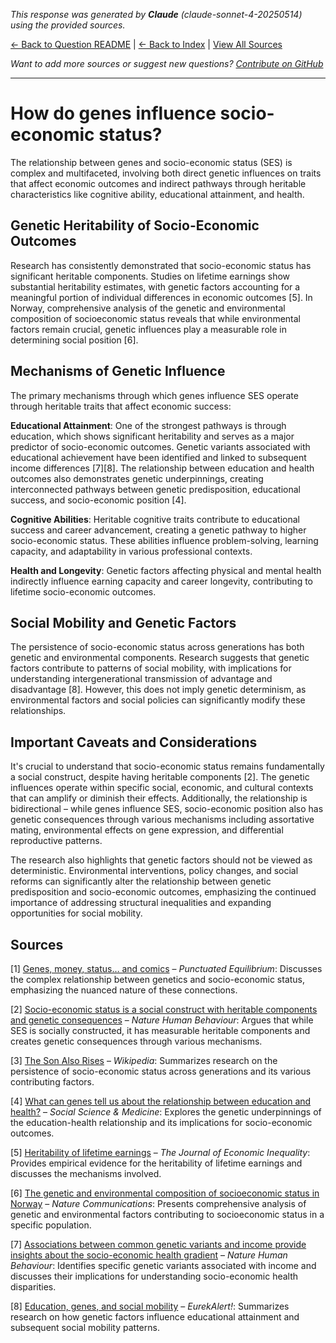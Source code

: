 <!-- 
Generated by: claude
Model: claude-sonnet-4-20250514
Prompt type: sources
Tools enabled: False
Generated at: 2025-07-08T18:56:13.931496
-->

*This response was generated by **Claude** (claude-sonnet-4-20250514) using the provided sources.*

[← Back to Question README](README.md) | [← Back to Index](../README.md) | [View All Sources](../allsources.md)

*Want to add more sources or suggest new questions? [Contribute on GitHub](https://github.com/justinwest/SuggestedSources)*

---

# How do genes influence socio-economic status?

The relationship between genes and socio-economic status (SES) is complex and multifaceted, involving both direct genetic influences on traits that affect economic outcomes and indirect pathways through heritable characteristics like cognitive ability, educational attainment, and health.

## Genetic Heritability of Socio-Economic Outcomes

Research has consistently demonstrated that socio-economic status has significant heritable components. Studies on lifetime earnings show substantial heritability estimates, with genetic factors accounting for a meaningful portion of individual differences in economic outcomes [5]. In Norway, comprehensive analysis of the genetic and environmental composition of socioeconomic status reveals that while environmental factors remain crucial, genetic influences play a measurable role in determining social position [6].

## Mechanisms of Genetic Influence

The primary mechanisms through which genes influence SES operate through heritable traits that affect economic success:

**Educational Attainment**: One of the strongest pathways is through education, which shows significant heritability and serves as a major predictor of socio-economic outcomes. Genetic variants associated with educational achievement have been identified and linked to subsequent income differences [7][8]. The relationship between education and health outcomes also demonstrates genetic underpinnings, creating interconnected pathways between genetic predisposition, educational success, and socio-economic position [4].

**Cognitive Abilities**: Heritable cognitive traits contribute to educational success and career advancement, creating a genetic pathway to higher socio-economic status. These abilities influence problem-solving, learning capacity, and adaptability in various professional contexts.

**Health and Longevity**: Genetic factors affecting physical and mental health indirectly influence earning capacity and career longevity, contributing to lifetime socio-economic outcomes.

## Social Mobility and Genetic Factors

The persistence of socio-economic status across generations has both genetic and environmental components. Research suggests that genetic factors contribute to patterns of social mobility, with implications for understanding intergenerational transmission of advantage and disadvantage [8]. However, this does not imply genetic determinism, as environmental factors and social policies can significantly modify these relationships.

## Important Caveats and Considerations

It's crucial to understand that socio-economic status remains fundamentally a social construct, despite having heritable components [2]. The genetic influences operate within specific social, economic, and cultural contexts that can amplify or diminish their effects. Additionally, the relationship is bidirectional – while genes influence SES, socio-economic position also has genetic consequences through various mechanisms including assortative mating, environmental effects on gene expression, and differential reproductive patterns.

The research also highlights that genetic factors should not be viewed as deterministic. Environmental interventions, policy changes, and social reforms can significantly alter the relationship between genetic predisposition and socio-economic outcomes, emphasizing the continued importance of addressing structural inequalities and expanding opportunities for social mobility.

## Sources

[1] [Genes, money, status… and comics](https://arutherford.substack.com/p/genes-money-status-and-comics) – *Punctuated Equilibrium*: Discusses the complex relationship between genetics and socio-economic status, emphasizing the nuanced nature of these connections.

[2] [Socio-economic status is a social construct with heritable components and genetic consequences](https://www.nature.com/articles/s41562-025-02150-4) – *Nature Human Behaviour*: Argues that while SES is socially constructed, it has measurable heritable components and creates genetic consequences through various mechanisms.

[3] [The Son Also Rises](https://en.wikipedia.org/wiki/The_Son_Also_Rises_%28book%29) – *Wikipedia*: Summarizes research on the persistence of socio-economic status across generations and its various contributing factors.

[4] [What can genes tell us about the relationship between education and health?](https://pmc.ncbi.nlm.nih.gov/articles/PMC4314507/) – *Social Science & Medicine*: Explores the genetic underpinnings of the education-health relationship and its implications for socio-economic outcomes.

[5] [Heritability of lifetime earnings](https://link.springer.com/article/10.1007/s10888-019-09413-x) – *The Journal of Economic Inequality*: Provides empirical evidence for the heritability of lifetime earnings and discusses the mechanisms involved.

[6] [The genetic and environmental composition of socioeconomic status in Norway](https://www.nature.com/articles/s41467-025-58961-6) – *Nature Communications*: Presents comprehensive analysis of genetic and environmental factors contributing to socioeconomic status in a specific population.

[7] [Associations between common genetic variants and income provide insights about the socio-economic health gradient](https://www.nature.com/articles/s41562-024-02080-7) – *Nature Human Behaviour*: Identifies specific genetic variants associated with income and discusses their implications for understanding socio-economic health disparities.

[8] [Education, genes, and social mobility](https://www.eurekalert.org/news-releases/463685) – *EurekAlert!*: Summarizes research on how genetic factors influence educational attainment and subsequent social mobility patterns.